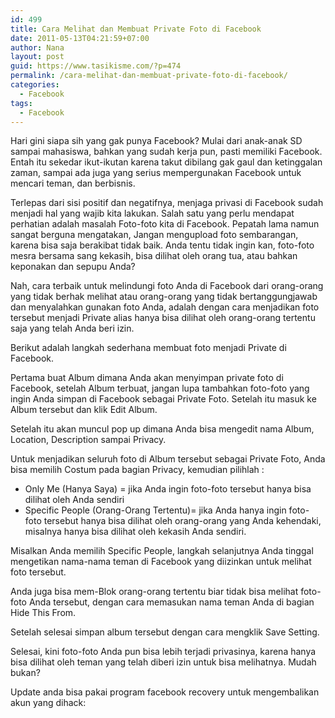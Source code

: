 ```yaml
---
id: 499
title: Cara Melihat dan Membuat Private Foto di Facebook
date: 2011-05-13T04:21:59+07:00
author: Nana
layout: post
guid: https://www.tasikisme.com/?p=474
permalink: /cara-melihat-dan-membuat-private-foto-di-facebook/
categories:
  - Facebook
tags:
  - Facebook
---
```

Hari gini siapa sih yang gak punya Facebook? Mulai dari anak-anak SD sampai mahasiswa, bahkan yang sudah kerja pun, pasti memiliki Facebook. Entah itu sekedar ikut-ikutan karena takut dibilang gak gaul dan ketinggalan zaman, sampai ada juga yang serius mempergunakan Facebook untuk mencari teman, dan berbisnis.

Terlepas dari sisi positif dan negatifnya, menjaga privasi di Facebook sudah menjadi hal yang wajib kita lakukan. Salah satu yang perlu mendapat perhatian adalah masalah Foto-foto kita di Facebook. Pepatah lama namun sangat berguna mengatakan, Jangan mengupload foto sembarangan, karena bisa saja berakibat tidak baik. Anda tentu tidak ingin kan, foto-foto mesra bersama sang kekasih, bisa dilihat oleh orang tua, atau bahkan keponakan dan sepupu Anda?

Nah, cara terbaik untuk melindungi foto Anda di Facebook dari orang-orang yang tidak berhak melihat atau orang-orang yang tidak bertanggungjawab dan menyalahkan gunakan foto Anda, adalah dengan cara menjadikan foto tersebut menjadi Private alias hanya bisa dilihat oleh orang-orang tertentu saja yang telah Anda beri izin.

Berikut adalah langkah sederhana membuat foto menjadi Private di Facebook.

Pertama buat Album dimana Anda akan menyimpan private foto di Facebook, setelah Album terbuat, jangan lupa tambahkan foto-foto yang ingin Anda simpan di Facebook sebagai Private Foto. Setelah itu masuk ke Album tersebut dan klik Edit Album.

Setelah itu akan muncul pop up dimana Anda bisa mengedit nama Album, Location, Description sampai Privacy.

Untuk menjadikan seluruh foto di Album tersebut sebagai Private Foto, Anda bisa memilih Costum pada bagian Privacy, kemudian pilihlah :

  * Only Me (Hanya Saya) = jika Anda ingin foto-foto tersebut hanya bisa dilihat oleh Anda sendiri
  * Specific People (Orang-Orang Tertentu)= jika Anda hanya ingin foto-foto tersebut hanya bisa dilihat oleh orang-orang yang Anda kehendaki, misalnya hanya bisa dilihat oleh kekasih Anda sendiri.

Misalkan Anda memilih Specific People, langkah selanjutnya Anda tinggal mengetikan nama-nama teman di Facebook yang diizinkan untuk melihat foto tersebut.

Anda juga bisa mem-Blok orang-orang tertentu biar tidak bisa melihat foto-foto Anda tersebut, dengan cara memasukan nama teman Anda di bagian Hide This From.

Setelah selesai simpan album tersebut dengan cara mengklik Save Setting.

Selesai, kini foto-foto Anda pun bisa lebih terjadi privasinya, karena hanya bisa dilihat oleh teman yang telah diberi izin untuk bisa melihatnya. Mudah bukan?

Update anda bisa pakai program facebook recovery untuk mengembalikan akun yang dihack: